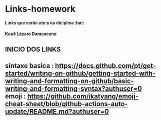 # Links-homework
<h4>Links que serão uteis na diciplina :bat:<h4>
<h4>Kauê Lázaro Damasceno<h4> 
<h2>INICIO DOS LINKS<h2>

 sintaxe basica : https://docs.github.com/pt/get-started/writing-on-github/getting-started-with-writing-and-formatting-on-github/basic-writing-and-formatting-syntax?authuser=0
 emoji : https://github.com/ikatyang/emoji-cheat-sheet/blob/github-actions-auto-update/README.md?authuser=0

